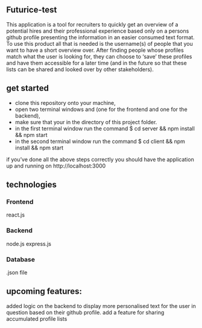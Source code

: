 ## Futurice-test

This application is a tool for recruiters to quickly get an overview of a potential hires and their professional experience based only on a persons github profile presenting the information in an easier consumed text format.
To use this product all that is needed is the username(s) of people that you want to have a short overview over.
After finding people whose profiles match what the user is looking for, they can choose to ‘save’ these profiles and have them accessible for a later time (and in the future so that these lists can be shared and looked over by other stakeholders).

## get started

- clone this repository onto your machine,
- open two terminal windows and (one for the frontend and one for the backend),
- make sure that your in the directory of this project folder.
- in the first terminal window run the command \$ cd server && npm install && npm start
- in the second terminal window run the command \$ cd client && npm install && npm start

if you’ve done all the above steps correctly you should have the application up and running on http://localhost:3000

## technologies

### Frontend

react.js

### Backend

node.js
express.js

### Database

.json file

## upcoming features:

added logic on the backend to display more personalised text for the user in question based on their github profile.
add a feature for sharing accumulated profile lists
